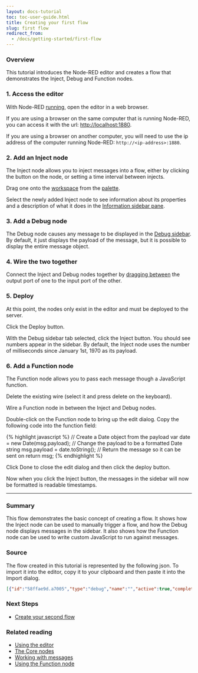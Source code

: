 ```yaml
---
layout: docs-tutorial
toc: toc-user-guide.html
title: Creating your first flow
slug: first flow
redirect_from:
  - /docs/getting-started/first-flow
---
```


### Overview

This tutorial introduces the Node-RED editor and creates a flow that demonstrates
the Inject, Debug and Function nodes.


### 1. Access the editor

With Node-RED [running](/docs/getting-started), open the editor in a web browser.

If you are using a browser on the same computer that is running Node-RED, you can
access it with the url: <http://localhost:1880>.

If you are using a browser on another computer, you will need to use the ip address
of the computer running Node-RED: `http://<ip-address>:1880`.


### 2. Add an Inject node

The Inject node allows you to inject messages into a flow, either by clicking
the button on the node, or setting a time interval between injects.

Drag one onto the [workspace](/docs/user-guide/editor/workspace/) from the
[palette](/docs/user-guide/editor/palette/).

Select the newly added Inject node to see information about its properties and a
description of what it does in the [Information sidebar pane](/docs/user-guide/editor/sidebar/info).

### 3. Add a Debug node

The Debug node causes any message to be displayed in the
[Debug sidebar](/docs/user-guide/editor/sidebar/debug). By
default, it just displays the payload of the message, but it is possible to
display the entire message object.

### 4. Wire the two together

Connect the Inject and Debug nodes together by [dragging between](/docs/user-guide/editor/workspace/wires)
the output port of one to the input port of the other.

### 5. Deploy

At this point, the nodes only exist in the editor and must be deployed to the
server.

Click the Deploy button.

With the Debug sidebar tab selected, click the Inject button. You should see
numbers appear in the sidebar. By default, the Inject node uses the number of
milliseconds since January 1st, 1970 as its payload.

### 6. Add a Function node

The Function node allows you to pass each message though a JavaScript function.

Delete the existing wire (select it and press delete on the keyboard).

Wire a Function node in between the Inject and Debug nodes.

Double-click on the Function node to bring up the edit dialog. Copy the following
code into the function field:

{% highlight javascript %}
// Create a Date object from the payload
var date = new Date(msg.payload);
// Change the payload to be a formatted Date string
msg.payload = date.toString();
// Return the message so it can be sent on
return msg;
{% endhighlight %}

Click Done to close the edit dialog and then click the deploy button.

Now when you click the Inject button, the messages in the sidebar will now be
formatted is readable timestamps.

***

### Summary

This flow demonstrates the basic concept of creating a flow. It shows how the
Inject node can be used to manually trigger a flow, and how the Debug node displays
messages in the sidebar. It also shows how the Function node can be used to
write custom JavaScript to run against messages.

### Source

The flow created in this tutorial is represented by the following json. To import
it into the editor, copy it to your clipboard and then paste it into the Import dialog.


```json
[{"id":"58ffae9d.a7005","type":"debug","name":"","active":true,"complete":false,"x":640,"y":200,"wires":[]},{"id":"17626462.e89d9c","type":"inject","name":"","topic":"","payload":"","repeat":"","once":false,"x":240,"y":200,"wires":[["2921667d.d6de9a"]]},{"id":"2921667d.d6de9a","type":"function","name":"Format timestamp","func":"// Create a Date object from the payload\nvar date = new Date(msg.payload);\n// Change the payload to be a formatted Date string\nmsg.payload = date.toString();\n// Return the message so it can be sent on\nreturn msg;","outputs":1,"x":440,"y":200,"wires":[["58ffae9d.a7005"]]}]
```

### Next Steps

 - [Create your second flow](second-flow)

### Related reading

 - [Using the editor](/docs/user-guide/editor/)
 - [The Core nodes](/docs/user-guide/nodes)
 - [Working with messages](/docs/user-guide/messages)
 - [Using the Function node](/docs/user-guide/writing-functions)

